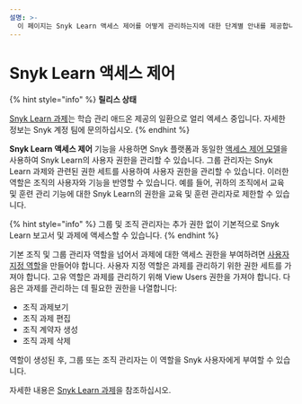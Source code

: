 ```yaml
---
설명: >-
  이 페이지는 Snyk Learn 액세스 제어를 어떻게 관리하는지에 대한 단계별 안내를 제공합니다.
---
```


# Snyk Learn 액세스 제어

{% hint style="info" %}
**릴리스 상태**

[Snyk Learn 과제](snyk-learn-assignments.md)는 학습 관리 애드온 제공의 일환으로 얼리 엑세스 중입니다. 자세한 정보는 Snyk 계정 팀에 문의하십시오.
{% endhint %}

**Snyk Learn 액세스 제어** 기능을 사용하면 Snyk 플랫폼과 동일한 [액세스 제어 모델](../../snyk-admin/user-roles/user-role-management.md)을 사용하여 Snyk Learn의 사용자 권한을 관리할 수 있습니다. 그룹 관리자는 Snyk Learn 과제와 관련된 권한 세트를 사용하여 사용자 권한을 관리할 수 있습니다. 이러한 역할은 조직의 사용자와 기능을 반영할 수 있습니다. 예를 들어, 귀하의 조직에서 교육 및 훈련 관리 기능에 대한 Snyk Learn의 권한을 교육 및 훈련 관리자로 제한할 수 있습니다.

{% hint style="info" %}
그룹 및 조직 관리자는 추가 권한 없이 기본적으로 Snyk Learn 보고서 및 과제에 액세스할 수 있습니다.
{% endhint %}

기본 조직 및 그룹 관리자 역할을 넘어서 과제에 대한 액세스 권한을 부여하려면 [사용자 지정 역할](../../snyk-admin/user-roles/custom-role-templates/snyk-learn-learning-admin.md)을 만들어야 합니다. 사용자 지정 역할은 과제를 관리하기 위한 권한 세트를 가져야 합니다. 고유 역할은 과제를 관리하기 위해 View Users 권한을 가져야 합니다. 다음은 과제를 관리하는 데 필요한 권한을 나열합니다:

* 조직 과제보기
* 조직 과제 편집
* 조직 계약자 생성
* 조직 과제 삭제

역할이 생성된 후, 그룹 또는 조직 관리자는 이 역할을 Snyk 사용자에게 부여할 수 있습니다.

자세한 내용은 [Snyk Learn 과제](snyk-learn-assignments.md)을 참조하십시오.